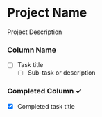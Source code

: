 # Project Name
Project Description

### Column Name
- [ ] Task title 
  - [ ] Sub-task or description  

### Completed Column ✓
- [x] Completed task title  

